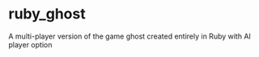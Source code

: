 # ruby_ghost
A multi-player version of the game ghost created entirely in Ruby with AI player option

